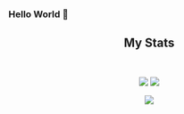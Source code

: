 ### Hello World 👋

<h2 align="center">My Stats</h2>
<br>
<p align = "center">
  <img src = "https://github-readme-stats.vercel.app/api?username=GilazovDEV&show_icons=true&theme=tokyonight&line_height=27">
  <img src = "https://github-readme-stats.vercel.app/api/top-langs/?username=GilazovDEV&langs_count=3&theme=tokyonight">
</p>
<p align = "center">
 <img  src="https://github-readme-streak-stats.herokuapp.com/?user=GilazovDEV&theme=tokyonight&show_icons=true&layout=compact"/>
</p>
